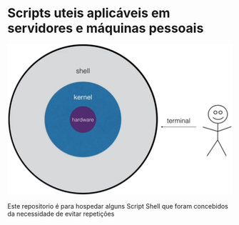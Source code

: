 # Scripts uteis aplicáveis em servidores e máquinas pessoais 

![Nivelamento.](Happy.png)

Este repositorio é para hospedar alguns Script Shell que foram concebidos da necessidade de evitar repetições
